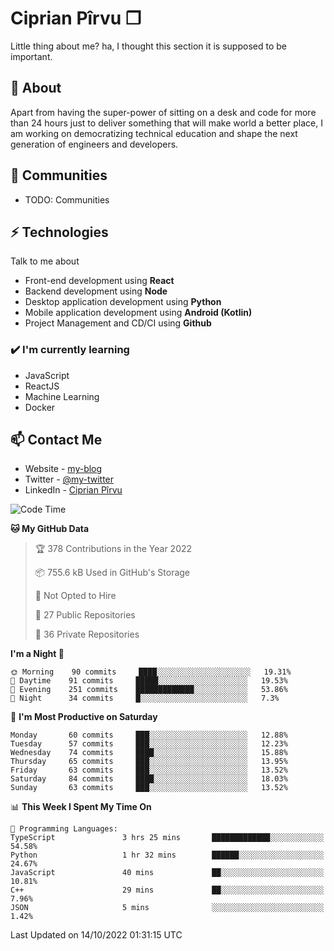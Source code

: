 # Ciprian Pîrvu ❐

Little thing about me? ha, I thought this section it is supposed to be important.

## 🧐 About

Apart from having the super-power of sitting on a desk and code for more than 24 hours just to deliver something that will make world a better place, I am working on democratizing technical education and shape the next generation of engineers and developers.

## 👯 Communities

-   TODO: Communities

## ⚡ Technologies

Talk to me about

-   Front-end development using **React**
-   Backend development using **Node**
-   Desktop application development using **Python**
-   Mobile application development using **Android (Kotlin)**
-   Project Management and CD/CI using **Github**

### ✔️ I'm currently learning

-   JavaScript
-   ReactJS
-   Machine Learning
-   Docker

## 📫 Contact Me

-   Website - [my-blog]()
-   Twitter - [@my-twitter]()
-   LinkedIn - [Ciprian Pîrvu](https://www.linkedin.com/in/p%C3%AErvu-ciprian-cristian-4415991b1/)

<!--START_SECTION:waka-->
![Code Time](http://img.shields.io/badge/Code%20Time-1%2C313%20hrs%2017%20mins-blue)

**🐱 My GitHub Data** 

> 🏆 378 Contributions in the Year 2022
 > 
> 📦 755.6 kB Used in GitHub's Storage 
 > 
> 🚫 Not Opted to Hire
 > 
> 📜 27 Public Repositories 
 > 
> 🔑 36 Private Repositories  
 > 
**I'm a Night 🦉** 

```text
🌞 Morning    90 commits     ████░░░░░░░░░░░░░░░░░░░░░   19.31% 
🌆 Daytime    91 commits     █████░░░░░░░░░░░░░░░░░░░░   19.53% 
🌃 Evening    251 commits    █████████████░░░░░░░░░░░░   53.86% 
🌙 Night      34 commits     █░░░░░░░░░░░░░░░░░░░░░░░░   7.3%

```
📅 **I'm Most Productive on Saturday** 

```text
Monday       60 commits     ███░░░░░░░░░░░░░░░░░░░░░░   12.88% 
Tuesday      57 commits     ███░░░░░░░░░░░░░░░░░░░░░░   12.23% 
Wednesday    74 commits     ████░░░░░░░░░░░░░░░░░░░░░   15.88% 
Thursday     65 commits     ███░░░░░░░░░░░░░░░░░░░░░░   13.95% 
Friday       63 commits     ███░░░░░░░░░░░░░░░░░░░░░░   13.52% 
Saturday     84 commits     ████░░░░░░░░░░░░░░░░░░░░░   18.03% 
Sunday       63 commits     ███░░░░░░░░░░░░░░░░░░░░░░   13.52%

```


📊 **This Week I Spent My Time On** 

```text
💬 Programming Languages: 
TypeScript               3 hrs 25 mins       █████████████░░░░░░░░░░░░   54.58% 
Python                   1 hr 32 mins        ██████░░░░░░░░░░░░░░░░░░░   24.67% 
JavaScript               40 mins             ██░░░░░░░░░░░░░░░░░░░░░░░   10.81% 
C++                      29 mins             ██░░░░░░░░░░░░░░░░░░░░░░░   7.96% 
JSON                     5 mins              ░░░░░░░░░░░░░░░░░░░░░░░░░   1.42%

```


 Last Updated on 14/10/2022 01:31:15 UTC
<!--END_SECTION:waka-->
